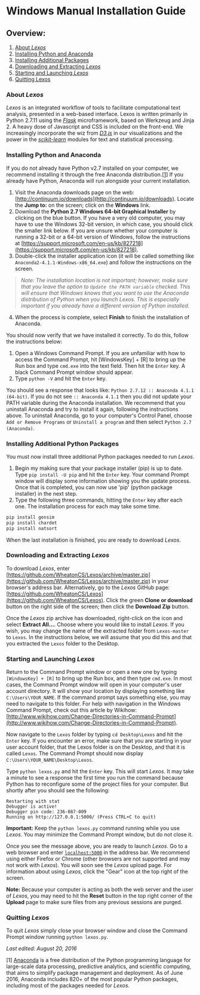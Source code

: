 # Windows Manual Installation Guide

## Overview:

1. [About *Lexos*](#about)
2. [Installing Python and Anaconda](#installing-anaconda)
3. [Installing Additional Packages](#installing-packages)
4. [Downloading and Extracting _Lexos_](#downloading-lexos)
5. [Starting and Launching _Lexos_](#starting-lexos)
6. [Quitting Lexos](#quitting-lexos)

### <a name='about-lexos'></a> About _Lexos_
_Lexos_ is an integrated workflow of tools to facilitate computational text analysis, presented in a web-based interface. Lexos is written primarily in Python 2.7.11 using the [*Flask*](http://flask.pocoo.org/) microframework, based on Werkzeug and Jinja 2. A heavy dose of Javascript and CSS is included on the front-end. We increasingly incorporate the wiz from [*D3.js*](http://d3js.org/) in our visualizations and the power in the [*scikit-learn*](http://scikit-learn.org/stable/) modules for text and statistical processing.

### <a name='installing-anaconda'></a>Installing Python and Anaconda
If you do not already have Python v2.7 installed on your computer, we recommend installing it through the free Anaconda distribution.[[1](#n1)] If you already have Python, Anaconda will run alongside your current installation.

1. Visit the Anaconda downloads page on the web: [http://continuum.io/downloads](http://continuum.io/downloads). Locate the **Jump to:** on the screen; click on the **Windows** link.
2. Download the **Python 2.7 Windows 64-bit Graphical Installer** by clicking on the blue button. If you have a very old computer, you may have to use the Windows 32-bit version, in which case, you should click the smaller link below. If you are unsure whether your computer is running a 32-bit or a 64-bit version of Windows, follow the instructions at [https://support.microsoft.com/en-us/kb/827218](https://support.microsoft.com/en-us/kb/827218).
3. Double-click the installer application icon (it will be called something like `Anaconda2-4.1.1-Windows-x86_64.exe`) and follow the instructions on the screen.
> *Note: The installation location is not important; however, make sure that you leave the option to `Update the PATH variable` checked. This will ensure that Windows knows that you want to use the Anaconda distribution of Python when you launch _Lexos_. This is especially important if you already have a different version of Python installed.*
4. When the process is complete, select **Finish** to finish the installation of Anaconda.

You should now verify that we have installed it correctly. To do this, follow the instructions below:

1. Open a Windows Command Prompt. If you are unfamiliar with how to access the Command Prompt, hit [WindowsKey] + [R] to bring up the Run box and type `cmd.exe` into the text field. Then hit the `Enter` key. A black Command Prompt window should appear.
2. Type `python -V` and hit the `Enter` key.

You should see a response that looks like: `Python 2.7.12 :: Anaconda 4.1.1 (64-bit)`. If you do not see `:: Anaconda 4.1.1` then you did not update your PATH variable during the Anaconda installation. We recommend that you uninstall Anaconda and try to install it again, following the instructions above. To uninstall Anaconda, go to your computer's Control Panel, choose `Add or Remove Programs` or `Uninstall a program` and then select `Python 2.7 (Anaconda)`.

### <a name='installing-packages'></a> Installing Additional Python Packages
You must now install three additional Python packages needed to run _Lexos_.
1. Begin my making sure that your package installer (pip) is up to date. Type `pip install -U pip` and hit the `Enter` key. Your command Prompt window will display some information showing you the update process. Once that is completed, you can now use 'pip' (python package installer) in the next step.
2. Type the following three commands, hitting the `Enter` key after each one. The installation process for each may take some time.
```python
pip install gensim
pip install chardet
pip install natsort
```
When the last installation is finished, you are ready to download _Lexos_.

### <a name='downloading-lexos'></a> Downloading and Extracting _Lexos_
To download _Lexos_, enter [https://github.com/WheatonCS/Lexos/archive/master.zip](https://github.com/WheatonCS/Lexos/archive/master.zip) in your browser's address bar. Alternatively, go to the _Lexos_ GitHub page: [https://github.com/WheatonCS/Lexos](https://github.com/WheatonCS/Lexos). Click the green **Clone or download** button on the right side of the screen; then click the **Download Zip** button. 

Once the _Lexos_ zip archive has downloaded, right-click on the icon and select **Extract All...**. Choose where you would like to install _Lexos_. If you wish, you may change the name of the extracted folder from `Lexos-master` to `Lexos`. In the instructions below, we will assume that you did this and that you extracted the `Lexos` folder to the Desktop.

### <a name='starting-lexos'></a> Starting and Launching _Lexos_
Return to the Command Prompt window or open a new one by typing `[WindowsKey] + [R]` to bring up the Run box, and then type `cmd.exe`. In most cases, the Command Prompt window will open in your computer's user account directory. It will show your location by displaying something like `C:\Users\YOUR_NAME`. If the command prompt says something else, you may need to navigate to this folder. For help with navigation in the Windows Command Prompt, check out this article by Wikihow: [http://www.wikihow.com/Change-Directories-in-Command-Prompt](http://www.wikihow.com/Change-Directories-in-Command-Prompt).

Now navigate to the `Lexos` folder by typing `cd Desktop\Lexos` and hit the `Enter` key. If you encounter an error, make sure that you are starting in your user account folder, that the Lexos folder is on the Desktop, and that it is called `Lexos`. The Command Prompt should now display `C:\Users\YOUR_NAME\Desktop\Lexos`.

Type `python lexos.py` and hit the `Enter` key. This will start _Lexos_. It may take a minute to see a response the first time you run the command because Python has to reconfigure some of the project files for your computer. But shortly after you should see the following:
```
Restarting with stat
Debugger is active!
Debugger pin code: 236-087-009
Running on http://127.0.0.1:5000/ (Press CTRL+C to quit)
```
**Important:** Keep the `python lexos.py` command running while you use _Lexos_. You may minimize the Command Prompt window, but do not close it.

Once you see the message above, you are ready to launch _Lexos_. Go to a web browser and enter [`localhost:5000`](localhost:5000) in the address bar. We recommend using either Firefox or Chrome (other browsers are not supported and may not work with _Lexos_). You will soon see the _Lexos_ upload page. For information about using _Lexos_, click the "Gear" icon at the top right of the screen.

**Note:** Because your computer is acting as both the web server and the user of _Lexos_, you may need to hit the **Reset** button in the top right corner of the **Upload** page to make sure files from any previous sessions are purged.

### <a name='quitting-lexos'></a> Quitting _Lexos_
To quit _Lexos_ simply close your browser window and close the Command Prompt window running `python lexos.py`.

*Last edited: August 20, 2016*

<a name='n1'></a>[1] [Anaconda](https://docs.continuum.io/anaconda/) is a free distribution of the Python programming language for large-scale data processing, predictive analytics, and scientific computing, that aims to simplify package management and deployment. As of June 2016, Anaconda includes 820+ of the most popular Python packages, including most of the packages needed for *Lexos*.